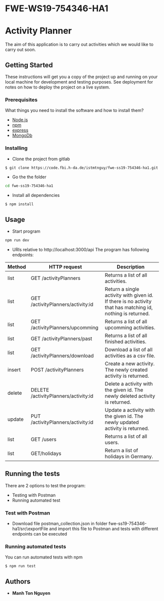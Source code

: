 # FWE-WS19-754346-HA1
# Activity Planner

The aim of this application is to carry out activities which we would like to carry out soon.

## Getting Started

These instructions will get you a copy of the project up and running on your local machine for development and testing purposes. See deployment for notes on how to deploy the project on a live system.

### Prerequisites
What things you need to install the software and how to install them?  
- [Node.js](https://nodejs.org/docs/latest/api/)  
- [npm](https://www.npmjs.com/package/npm-api)
- [express](https://expressjs.com/de/api.html)
- [MongoDb](https://mongoosejs.com/)
### Installing  
- Clone the project from gitlab  
```sh
$ git clone https://code.fbi.h-da.de/istmtnguy/fwe-ss19-754346-ha1.git
```
- Go the the folder
```sh
cd fwe-ss19-754346-ha1
```
- Install all dependencies
```sh
$ npm install
````
## Usage  
- Start program  
```sh
npm run dev
```
 - URIs relative to http://localhost:3000/api
The program has following endpoints: 

| Method  | HTTP request | Description |
| ---- | ---------------- | ----------------------------------|
| list  |  GET /activityPlanners| Returns a list of all activities. |
| list  | GET /activityPlanners/activity:id  | Return a single activity with given id. If there is no activity that has matching id, nothing is returned. |
| list  |  GET /activityPlanners/upcomming | Returns a list of all upcomming activities. |
| list  |  GET /activityPlanners/past | Returns a list of all finished activities. |
| list  |  GET /activityPlanners/download | Download a list of all activities as a csv file. |
| insert  |  POST /activityPlanners| Create a new activity. The newly created activity is returned. |
| delete  |  DELETE /activityPlanners/activity:id | Delete a activity with the given id. The newly deleted activity is returned. |
| update  |  PUT /activityPlanners/activity:id | Update a activity with the given id. The newly updated activity is returned. |
| list  |  GET /users | Returns a list of all users. |
|list  | GET/holidays | Return a list of holidays in Germany.  |

## Running the tests

There are 2 options to test the program: 
 - Testing with Postman
 - Running automated test

### Test with Postman
- Download file postman_collection.json in folder fwe-ss19-754346-ha1/src\exportFile and import this file to Postman and tests with different endpoints can be executed

### Running automated tests
You can run automated tests with npm
```sh
$ npm run test
```
## Authors

* **Manh Ton Nguyen** 



